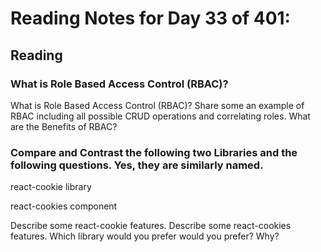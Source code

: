 # Reading Notes for Day 33 of 401:

## Reading

### What is Role Based Access Control (RBAC)?

What is Role Based Access Control (RBAC)?
Share some an example of RBAC including all possible CRUD operations and correlating roles.
What are the Benefits of RBAC?

### Compare and Contrast the following two Libraries and the following questions. Yes, they are similarly named.

react-cookie library

react-cookies component

Describe some react-cookie features.
Describe some react-cookies features.
Which library would you prefer would you prefer? Why?